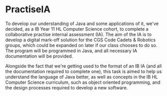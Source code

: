 # PractiseIA

To develop our understanding of Java and some applications of it, we've decided, as a IB Year 11 HL Computer Science cohort, to complete a collaborative practise internal assessment (IA). The aim of the IA is to develop a digital mark-off solution for the CGS Code Cadets &amp; Robotics groups, which could be expanded on later if our class chooses to do so. The program will be programmed in Java, and all necessary IA documentation will be provided.

Alongside the fact that we're getting used to the format of an IB IA (and all the documentation required to complete one), this task is aimed to help us understand the language of Java better, as well as concepts in the IB HL Computer Science curriculum, such as object oriented programming, and the design processes required to develop a new software.
